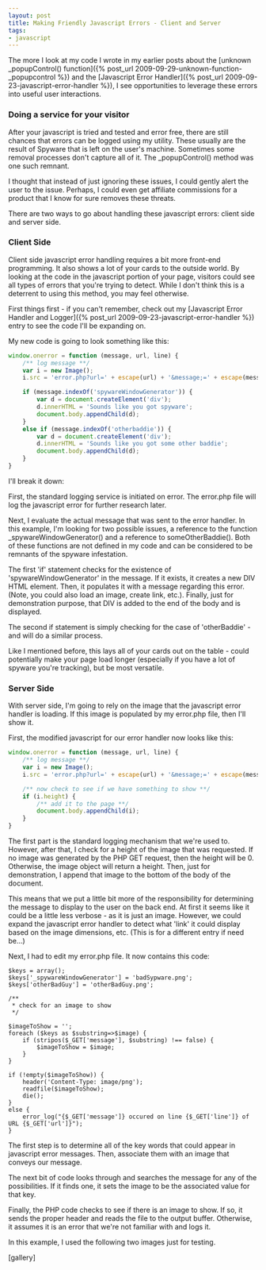 ```yaml
---
layout: post
title: Making Friendly Javascript Errors - Client and Server
tags:
- javascript
---
```


The more I look at my code I wrote in my earlier posts about the [unknown _popupControl() function]({% post_url 2009-09-29-unknown-function-_popupcontrol %}) and the [Javascript Error Handler]({% post_url 2009-09-23-javascript-error-handler %}), I see opportunities to leverage these errors into useful user interactions.

### Doing a service for your visitor


After your javascript is tried and tested and error free, there are still chances that errors can be logged using my utility.  These usually are the result of Spyware that is left on the user's machine.  Sometimes some removal processes don't capture all of it.  The _popupControl() method was one such remnant.

I thought that instead of just ignoring these issues, I could gently alert the user to the issue.  Perhaps, I could even get affiliate commissions for a product that I know for sure removes these threats.

There are two ways to go about handling these javascript errors: client side and server side.

### Client Side

Client side javascript error handling requires a bit more front-end programming.  It also shows a lot of your cards to the outside world.  By looking at the code in the javascript portion of your page, visitors could see all types of errors that you're trying to detect.  While I don't think this is a deterrent to using this method, you may feel otherwise.

First things first - if you can't remember, check out my [Javascript Error Handler and Logger]({% post_url 2009-09-23-javascript-error-handler %}) entry to see the code I'll be expanding on.

My new code is going to look something like this:

```javascript
window.onerror = function (message, url, line) {
    /** log message **/
    var i = new Image();
    i.src = 'error.php?url=' + escape(url) + '&message;=' + escape(message) + '&line;=' + line;

    if (message.indexOf('spywareWindowGenerator')) {
        var d = document.createElement('div');
        d.innerHTML = 'Sounds like you got spyware';
        document.body.appendChild(d);
    }
    else if (message.indexOf('otherbaddie')) {
        var d = document.createElement('div');
        d.innerHTML = 'Sounds like you got some other baddie';
        document.body.appendChild(d);
    }
}
```

I'll break it down:

First, the standard logging service is initiated on error.  The error.php file will log the javascript error for further research later.

Next, I evaluate the actual message that was sent to the error handler.  In this example, I'm looking for two possible issues, a reference to the function _spywareWindowGenerator() and a reference to someOtherBaddie().  Both of these functions are not defined in my code and can be considered to be remnants of the spyware infestation.

The first 'if' statement checks for the existence of 'spywareWindowGenerator' in the message.  If it exists, it creates a new DIV HTML element.  Then, it populates it with a message regarding this error.  (Note, you could also load an image, create link, etc.).  Finally, just for demonstration purpose, that DIV is added to the end of the body and is displayed.

The second if statement is simply checking for the case of 'otherBaddie' - and will do a similar process.

Like I mentioned before, this lays all of your cards out on the table - could potentially make your page load longer (especially if you have a lot of spyware you're tracking), but be most versatile.

### Server Side

With server side, I'm going to rely on the image that the javascript error handler is loading.  If this image is populated by my error.php file, then I'll show it.

First, the modified javascript for our error handler now looks like this:

```javascript
window.onerror = function (message, url, line) {
    /** log message **/
    var i = new Image();
    i.src = 'error.php?url=' + escape(url) + '&message;=' + escape(message) + '&line;=' + line;

    /** now check to see if we have something to show **/
    if (i.height) {
        /** add it to the page **/
        document.body.appendChild(i);
    }
}
```


The first part is the standard logging mechanism that we're used to.  However, after that, I check for a height of the image that was requested.  If no image was generated by the PHP GET request, then the height will be 0.  Otherwise, the image object will return a height.  Then, just for demonstration, I append that image to the bottom of the body of the document.

This means that we put a little bit more of the responsibility for determining the message to display to the user on the back end.  At first it seems like it could be a little less verbose - as it is just an image.  However, we could expand the javascript error handler to detect what 'link' it could display based on the image dimensions, etc.  (This is for a different entry if need be...)

Next, I had to edit my error.php file.  It now contains this code:

```php?start_inline=1 
$keys = array();
$keys['_spywareWindowGenerator'] = 'badSypware.png';
$keys['otherBadGuy'] = 'otherBadGuy.png';

/**
 * check for an image to show
 */

$imageToShow = '';
foreach ($keys as $substring=>$image) {
    if (stripos($_GET['message'], $substring) !== false) {
        $imageToShow = $image;
    }
}

if (!empty($imageToShow)) {
    header('Content-Type: image/png');
    readfile($imageToShow);
    die();
}
else {
    error_log("{$_GET['message']} occured on line {$_GET['line']} of URL {$_GET['url']}");
}
```

The first step is to determine all of the key words that could appear in javascript error messages.  Then, associate them with an image that conveys our message.

The next bit of code looks through and searches the message for any of the possibilities.  If it finds one, it sets the image to be the associated value for that key.

Finally, the PHP code checks to see if there is an image to show.  If so, it sends the proper header and reads the file to the output buffer.  Otherwise, it assumes it is an error that we're not familiar with and logs it.

In this example, I used the following two images just for testing.

[gallery]
